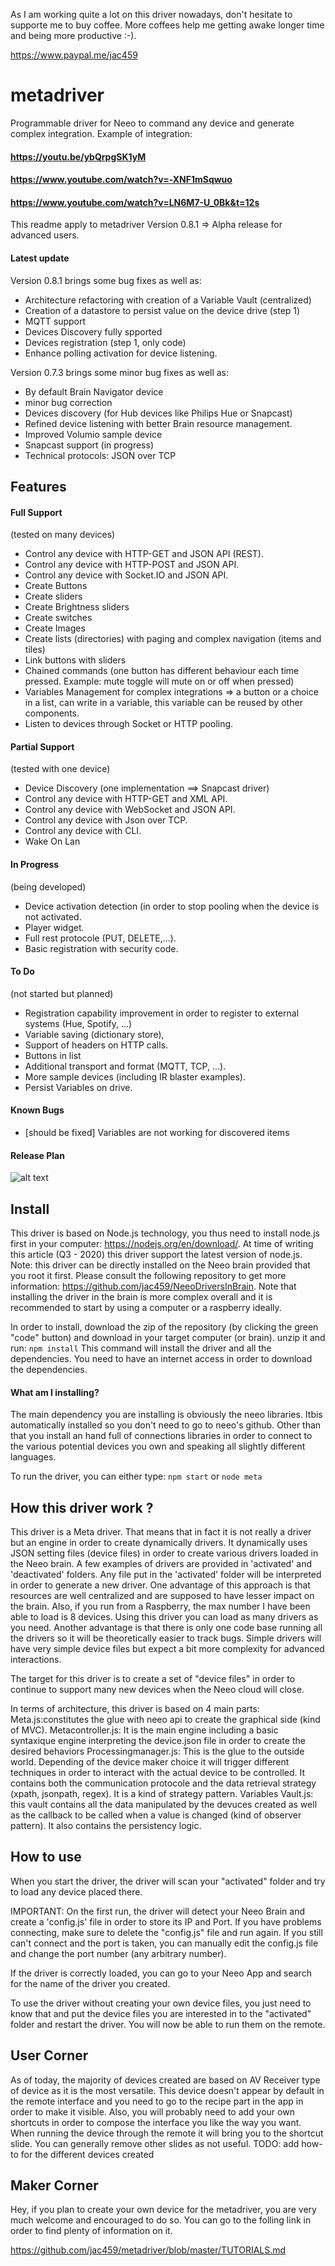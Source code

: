As I am working quite a lot on this driver nowadays, don't hesitate to supporte me to buy coffee. More coffees help me getting awake longer time and being more productive :-). 

https://www.paypal.me/jac459

# metadriver
Programmable driver for Neeo to command any device and generate complex integration.
Example of integration:
#### https://youtu.be/ybQrpgSK1yM

#### https://www.youtube.com/watch?v=-XNF1mSqwuo

#### https://www.youtube.com/watch?v=LN6M7-U_0Bk&t=12s

This readme apply to metadriver Version 0.8.1 => Alpha release for advanced users.

#### Latest update
Version 0.8.1 brings some bug fixes as well as:
- Architecture refactoring with creation of a Variable Vault (centralized)
- Creation of a datastore to persist value on the device drive (step 1)
- MQTT support
- Devices Discovery fully spported
- Devices registration (step 1, only code)
- Enhance polling activation for device listening.

Version 0.7.3 brings some minor bug fixes as well as:
- By default Brain Navigator device
- minor bug correction
- Devices discovery (for Hub devices like Philips Hue or Snapcast)
- Refined device listening with better Brain resource management.
- Improved Volumio sample device
- Snapcast support (in progress)
- Technical protocols: JSON over TCP

## Features
#### Full Support
(tested on many devices)

- Control any device with HTTP-GET and JSON API (REST).
- Control any device with HTTP-POST and JSON API.
- Control any device with Socket.IO and JSON API.
- Create Buttons
- Create sliders 
- Create Brightness sliders
- Create switches 
- Create Images 
- Create lists (directories) with paging and complex navigation (items and tiles)
- Link buttons with sliders
- Chained commands (one button has different behaviour each time pressed. Example: mute toggle will mute on or off when pressed)
- Variables Management for complex integrations => a button or a choice in a list, can write in a variable, this variable can be reused by other components.
- Listen to devices through Socket or HTTP pooling.

#### Partial Support
(tested with one device)

- Device Discovery (one implementation ==> Snapcast driver)
- Control any device with HTTP-GET and XML API.
- Control any device with WebSocket and JSON API.
- Control any device with Json over TCP.
- Control any device with CLI.
- Wake On Lan


#### In Progress
(being developed)
- Device activation detection (in order to stop pooling when the device is not activated.
- Player widget.
- Full rest protocole (PUT, DELETE,...). 
- Basic registration with security code. 

#### To Do
(not started but planned)
- Registration capability improvement in order to register to external systems (Hue, Spotify, ...)
- Variable saving (dictionary store),
- Support of headers on HTTP calls.
- Buttons in list
- Additional transport and format (MQTT, TCP, ...).
- More sample devices (including IR blaster examples).
- Persist Variables on drive. 

#### Known Bugs
- [should be fixed] Variables are not working for discovered items

#### Release Plan

![alt text](https://raw.githubusercontent.com/jac459/metadriver/master/pictures/releaseplan.jpg)

## Install

This driver is based on Node.js technology, you thus need to install node.js first in your computer: https://nodejs.org/en/download/. At time of writing this article (Q3 - 2020) this driver support the latest version of node.js. 
Note: this driver can be directly installed on the Neeo brain provided that you root it first. Please consult the following repository to get more information: https://github.com/jac459/NeeoDriversInBrain.
Note that installing the driver in the brain is more complex overall and it is recommended to start by using a computer or a raspberry ideally.

In order to install, download the zip of the repository (by clicking the green "code" button) and download in your target computer (or brain).
unzip it and run:
```npm install```
This command will install the driver and all the dependencies. You need to have an internet access in order to download the dependencies.
#### What am I installing? 
The main dependency you are installing is obviously the neeo libraries. Itbis automatically installed so you don't need to go to neeo's github. 
Other than that you install an hand full of connections libraries in order to connect to the various potential devices you own and speaking all slightly different languages. 

To run the driver, you can either type:
```npm start```
or
```node meta```

## How this driver work ?
This driver is a Meta driver. That means that in fact it is not really a driver but an engine in order to create dynamically drivers. 
It dynamically uses JSON setting files (device files) in order to create various drivers loaded in the Neeo brain.
A few examples of drivers are provided in 'activated' and 'deactivated' folders.
Any file put in the 'activated' folder will be interpreted in order to generate a new driver.
One advantage of this approach is that resources are well centralized and are supposed to have lesser impact on the brain.
Also, if you run from a Raspberry, the max number I have been able to load is 8 devices. Using this driver you can load as many drivers as you need.
Another advantage is that there is only one code base running all the drivers so it will be theoretically easier to track bugs.
Simple drivers will have very simple device files but expect a bit more complexity for advanced interactions.

The target for this driver is to create a set of "device files" in order to continue to support many new devices when the Neeo cloud will close.

In terms of architecture, this driver is based on 4 main parts:
Meta.js:constitutes the glue with neeo api to create the graphical side (kind of MVC). 
Metacontroller.js: It is the main engine including a basic syntaxique engine interpreting the device.json file in order to create the desired behaviors 
Processingmanager.js: This is the glue to the outside world. Depending of the device maker choice it will trigger different techniques in order to interact with the actual device to be controlled. It contains both the communication protocole and the data retrieval strategy (xpath, jsonpath, regex). It is a kind of strategy pattern. 
Variables Vault.js: this vault contains all the data manipulated by the devuces created as well as the callback to be called when a value is changed (kind of observer pattern). It also contains the persistency logic. 

## How to use

When you start the driver, the driver will scan your "activated" folder and try to load any device placed there.
 
IMPORTANT: On the first run, the driver will detect your Neeo Brain and create a 'config.js' file in order to store its IP and Port. If you have problems connecting, make sure to delete the "config.js" file and run again. If you  still can't connect and the port is taken, you can manually edit the config.js file and change the port number (any arbitrary number). 

If the driver is correctly loaded, you can go to your Neeo App and search for the name of the driver you created.

To use the driver without creating your own device files, you just need to know that and put the device files you are interested in to the "activated" folder and restart the driver. You will now be able to run them on the remote.

## User Corner

As of today, the majority of devices created are based on AV Receiver type of device as it is the most versatile. This device doesn't appear by default in the remote interface and you need to go to the recipe part in the app in order to make it visible. 
Also, you will probably need to add your own shortcuts in order to compose the interface you like the way you want. 
When running the device through the remote it will bring you to the shortcut slide. You can generally remove other slides as not useful. 
TODO: add how-to for the different devices created

## Maker Corner

Hey, if you plan to create your own device for the metadriver, you are very much welcome and encouraged to do so. You can go to the folling link in order to find plenty of information on it.

https://github.com/jac459/metadriver/blob/master/TUTORIALS.md

